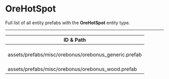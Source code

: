 # OreHotSpot
Full list of all <Badge type="warning" text="2"/> entity prefabs with the **OreHotSpot** entity type.

---
| ID & Path |
| --- |
| <a href="#1618627814"><Badge id="1618627814" type="tip" text="#"/></a> <Badge type="tip" text="1618627814"/> <br> assets/prefabs/misc/orebonus/orebonus_generic.prefab |
| <a href="#658131457"><Badge id="658131457" type="tip" text="#"/></a> <Badge type="tip" text="658131457"/> <br> assets/prefabs/misc/orebonus/orebonus_wood.prefab |
